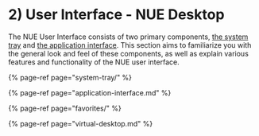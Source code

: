 # 2\) User Interface - NUE Desktop

The NUE User Interface consists of two primary components, [the system tray](system-tray/) and [the application interface](application-interface.md). This section aims to familiarize you with the general look and feel of these components, as well as explain various features and functionality of the NUE user interface.

{% page-ref page="system-tray/" %}

{% page-ref page="application-interface.md" %}

{% page-ref page="favorites/" %}

{% page-ref page="virtual-desktop.md" %}


